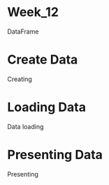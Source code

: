 # Week_12
DataFrame
# Create Data
Creating
# Loading Data
Data loading
# Presenting Data
Presenting
